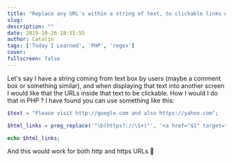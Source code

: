```yaml
---
title: "Replace any URL's within a string of text, to clickable links with PHP #TIL"
slug:
description: ""
date: 2019-10-26 18:55:55
author: Catalin
tags: ['Today I Learned', 'PHP', 'regex']
cover:
fullscreen: false
---
```


Let's say I have a string coming from text box by users (maybe a comment box or something similar), and when displaying that text into another screen I would like that the URLs inside that text to be clickable. 
How I would I do that in PHP ?
I have found you can use something like this:

```php
$text = "Please visit http://google.com and also https://yahoo.com";

$html_links = preg_replace('"\b(https?://\S+)"', '<a href="$1" target="_blank">$1</a>', $text);

echo $html_links;
```

And this would work for both http and https URLs 🎉
